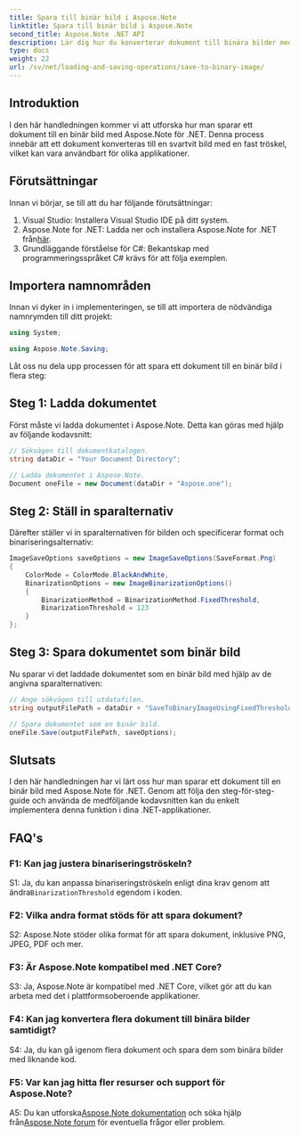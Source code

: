 ```yaml
---
title: Spara till binär bild i Aspose.Note
linktitle: Spara till binär bild i Aspose.Note
second_title: Aspose.Note .NET API
description: Lär dig hur du konverterar dokument till binära bilder med Aspose.Note för .NET. Följ vår steg-för-steg-guide för sömlös integration.
type: docs
weight: 22
url: /sv/net/loading-and-saving-operations/save-to-binary-image/
---
```

## Introduktion

I den här handledningen kommer vi att utforska hur man sparar ett dokument till en binär bild med Aspose.Note för .NET. Denna process innebär att ett dokument konverteras till en svartvit bild med en fast tröskel, vilket kan vara användbart för olika applikationer.

## Förutsättningar

Innan vi börjar, se till att du har följande förutsättningar:

1. Visual Studio: Installera Visual Studio IDE på ditt system.
2.  Aspose.Note for .NET: Ladda ner och installera Aspose.Note for .NET från[här](https://releases.aspose.com/note/net/).
3. Grundläggande förståelse för C#: Bekantskap med programmeringsspråket C# krävs för att följa exemplen.

## Importera namnområden

Innan vi dyker in i implementeringen, se till att importera de nödvändiga namnrymden till ditt projekt:

```csharp
using System;

using Aspose.Note.Saving;

```

Låt oss nu dela upp processen för att spara ett dokument till en binär bild i flera steg:

## Steg 1: Ladda dokumentet

Först måste vi ladda dokumentet i Aspose.Note. Detta kan göras med hjälp av följande kodavsnitt:

```csharp
// Sökvägen till dokumentkatalogen.
string dataDir = "Your Document Directory";

// Ladda dokumentet i Aspose.Note.
Document oneFile = new Document(dataDir + "Aspose.one");
```

## Steg 2: Ställ in sparalternativ

Därefter ställer vi in sparalternativen för bilden och specificerar format och binariseringsalternativ:

```csharp
ImageSaveOptions saveOptions = new ImageSaveOptions(SaveFormat.Png)
{
    ColorMode = ColorMode.BlackAndWhite,
    BinarizationOptions = new ImageBinarizationOptions()
    {
        BinarizationMethod = BinarizationMethod.FixedThreshold,
        BinarizationThreshold = 123
    }
};
```

## Steg 3: Spara dokumentet som binär bild

Nu sparar vi det laddade dokumentet som en binär bild med hjälp av de angivna sparalternativen:

```csharp
// Ange sökvägen till utdatafilen.
string outputFilePath = dataDir + "SaveToBinaryImageUsingFixedThreshold_out.png";

// Spara dokumentet som en binär bild.
oneFile.Save(outputFilePath, saveOptions);
```

## Slutsats

I den här handledningen har vi lärt oss hur man sparar ett dokument till en binär bild med Aspose.Note för .NET. Genom att följa den steg-för-steg-guide och använda de medföljande kodavsnitten kan du enkelt implementera denna funktion i dina .NET-applikationer.

## FAQ's

### F1: Kan jag justera binariseringströskeln?

S1: Ja, du kan anpassa binariseringströskeln enligt dina krav genom att ändra`BinarizationThreshold` egendom i koden.

### F2: Vilka andra format stöds för att spara dokument?

S2: Aspose.Note stöder olika format för att spara dokument, inklusive PNG, JPEG, PDF och mer.

### F3: Är Aspose.Note kompatibel med .NET Core?

S3: Ja, Aspose.Note är kompatibel med .NET Core, vilket gör att du kan arbeta med det i plattformsoberoende applikationer.

### F4: Kan jag konvertera flera dokument till binära bilder samtidigt?

S4: Ja, du kan gå igenom flera dokument och spara dem som binära bilder med liknande kod.

### F5: Var kan jag hitta fler resurser och support för Aspose.Note?

 A5: Du kan utforska[Aspose.Note dokumentation](https://reference.aspose.com/note/net/) och söka hjälp från[Aspose.Note forum](https://forum.aspose.com/c/note/28) för eventuella frågor eller problem.